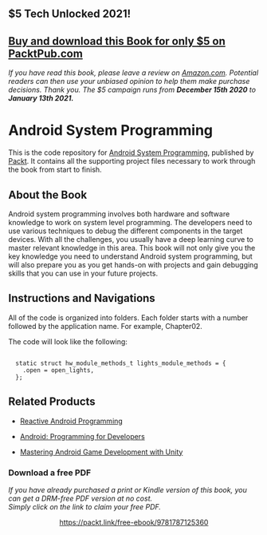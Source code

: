 ## $5 Tech Unlocked 2021!
[Buy and download this Book for only $5 on PacktPub.com](https://www.packtpub.com/product/android-system-programming/9781787125360)
-----
*If you have read this book, please leave a review on [Amazon.com](https://www.amazon.com/gp/product/178712536X).     Potential readers can then use your unbiased opinion to help them make purchase decisions. Thank you. The $5 campaign         runs from __December 15th 2020__ to __January 13th 2021.__*

# Android System Programming

This is the code repository for [Android System Programming](https://www.packtpub.com/application-development/android-system-programming?utm_source=GitHub&utm_medium=repo&utm_campaign=9781787125360), published by [Packt](www.packtpub.com). It contains all the supporting project files necessary to work through the book from start to finish.

## About the Book
Android system programming involves both hardware and software knowledge to work on system level programming. The developers need to use various techniques to debug the different components in the target devices. With all the challenges, you usually have a deep learning curve to master relevant knowledge in this area. This book will not only give you the key knowledge you need to understand Android system programming, but will also prepare you as you get hands-on with projects and gain debugging skills that you can use in your future projects.
## Instructions and Navigations
All of the code is organized into folders. Each folder starts with a number followed by the application name. For example, Chapter02.



The code will look like the following:
```

  static struct hw_module_methods_t lights_module_methods = {
    .open = open_lights,
  };

```

## Related Products
* [Reactive Android Programming](https://www.packtpub.com/application-development/reactive-android-programming?utm_source=GitHub&utm_medium=repo&utm_campaign=9781787289901)

* [Android: Programming for Developers](https://www.packtpub.com/application-development/android-programming-developers?utm_source=GitHub&utm_medium=repo&utm_campaign=9781787123694)

* [Mastering Android Game Development with Unity](https://www.packtpub.com/game-development/mastering-android-game-development-unity?utm_source=GitHub&utm_medium=repo&utm_campaign=9781783550777)


### Download a free PDF

 <i>If you have already purchased a print or Kindle version of this book, you can get a DRM-free PDF version at no cost.<br>Simply click on the link to claim your free PDF.</i>
<p align="center"> <a href="https://packt.link/free-ebook/9781787125360">https://packt.link/free-ebook/9781787125360 </a> </p>